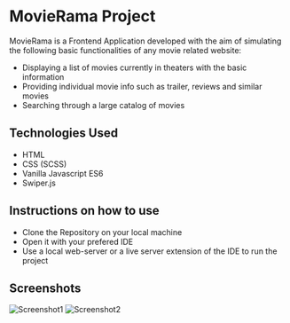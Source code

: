 # MovieRama Project

MovieRama is a Frontend Application developed with the aim of simulating the following basic functionalities of any movie related website:

* Displaying a list of movies currently in theaters with the basic information
* Providing individual movie info such as trailer, reviews and similar movies
* Searching through a large catalog of movies

## Technologies Used

* HTML
* CSS (SCSS)
* Vanilla Javascript ES6
* Swiper.js

## Instructions on how to use

* Clone the Repository on your local machine
* Open it with your prefered IDE
* Use a local web-server or a live server extension of the IDE to run the project

## Screenshots

![Screenshot1](https://user-images.githubusercontent.com/73849202/141001400-152be512-4642-40b7-a34f-d122136a5147.PNG)
![Screenshot2](https://user-images.githubusercontent.com/73849202/141001414-dc53217c-78eb-46f3-b66c-d95baa1680be.PNG)
